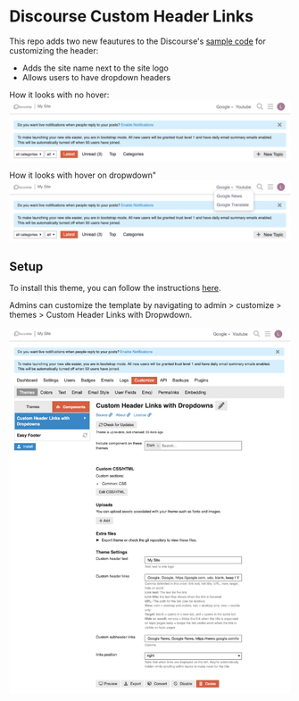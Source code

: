 # Discourse Custom Header Links 
This repo adds two new feautures to the Discourse's [sample code](https://github.com/discourse/discourse-custom-header-links) for customizing the header:
* Adds the site name next to the site logo
* Allows users to have dropdown headers

How it looks with no hover:
<img src="https://github.com/lindseytam/discourse-custom-header-links/blob/master/static/header.png" width="800">




How it looks with hover on dropwdown"
<img src="https://github.com/lindseytam/discourse-custom-header-links/blob/master/static/header-w-dropdown.png" width="800">


## Setup
To install this theme, you can follow the instructions [here](https://github.com/discourse/discourse-custom-header-links). 

Admins can customize the template by navigating to admin > customize > themes > Custom Header Links with Dropwdown.


<img src="https://github.com/lindseytam/discourse-custom-header-links/blob/master/static/customize.png" width="800">
